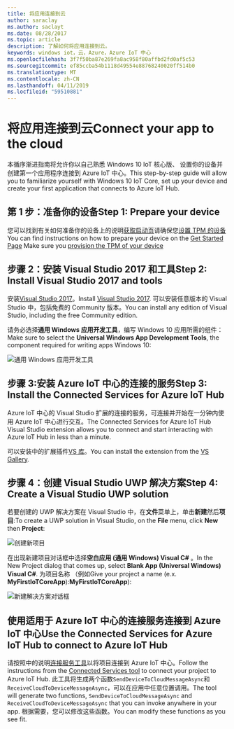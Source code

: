 ```yaml
---
title: 将应用连接到云
author: saraclay
ms.author: saclayt
ms.date: 08/28/2017
ms.topic: article
description: 了解如何将应用连接到云。
keywords: windows iot，云，Azure，Azure IoT 中心
ms.openlocfilehash: 3f7f50ba87e269fa8ac958f80affbd2fd0af5c53
ms.sourcegitcommit: ef85ccba54b1118d49554e88768240020ff514b0
ms.translationtype: MT
ms.contentlocale: zh-CN
ms.lasthandoff: 04/11/2019
ms.locfileid: "59510881"
---
```

# <a name="connect-your-app-to-the-cloud"></a><span data-ttu-id="46991-104">将应用连接到云</span><span class="sxs-lookup"><span data-stu-id="46991-104">Connect your app to the cloud</span></span>

<span data-ttu-id="46991-105">本循序渐进指南将允许你以自己熟悉 Windows 10 IoT 核心版、 设置你的设备并创建第一个应用程序连接到 Azure IoT 中心。</span><span class="sxs-lookup"><span data-stu-id="46991-105">This step-by-step guide will allow you to familiarize yourself with Windows 10 IoT Core, set up your device and create your first application that connects to Azure IoT Hub.</span></span>

## <a name="step-1-prepare-your-device"></a><span data-ttu-id="46991-106">第 1 步：准备你的设备</span><span class="sxs-lookup"><span data-stu-id="46991-106">Step 1: Prepare your device</span></span>

<span data-ttu-id="46991-107">您可以找到有关如何准备你的设备上的说明[获取启动页](https://developer.microsoft.com/en-us/windows/iot/getstarted)请确保您[设置 TPM 的设备](../connect-to-cloud/ConnectDeviceToCloud.md)</span><span class="sxs-lookup"><span data-stu-id="46991-107">You can find instructions on how to prepare your device on the [Get Started Page](https://developer.microsoft.com/en-us/windows/iot/getstarted) Make sure you [provision the TPM of your device](../connect-to-cloud/ConnectDeviceToCloud.md)</span></span>

## <a name="step-2-install-visual-studio-2017-and-tools"></a><span data-ttu-id="46991-108">步骤 2：安装 Visual Studio 2017 和工具</span><span class="sxs-lookup"><span data-stu-id="46991-108">Step 2: Install Visual Studio 2017 and tools</span></span>

<span data-ttu-id="46991-109">安装[Visual Studio 2017](https://go.microsoft.com/fwlink/?linkid=845271)。</span><span class="sxs-lookup"><span data-stu-id="46991-109">Install [Visual Studio 2017](https://go.microsoft.com/fwlink/?linkid=845271).</span></span> <span data-ttu-id="46991-110">可以安装任意版本的 Visual Studio 中，包括免费的 Community 版本。</span><span class="sxs-lookup"><span data-stu-id="46991-110">You can install any edition of Visual Studio, including the free Community edition.</span></span>

<span data-ttu-id="46991-111">请务必选择**通用 Windows 应用开发工具**，编写 Windows 10 应用所需的组件：</span><span class="sxs-lookup"><span data-stu-id="46991-111">Make sure to select the **Universal Windows App Development Tools**, the component required for writing apps Windows 10:</span></span>

![通用 Windows 应用开发工具](../media/ConnectAppToCloud/install_tools_for_windows10.png)

## <a name="step-3-install-the-connected-services-for-azure-iot-hub"></a><span data-ttu-id="46991-113">步骤 3:安装 Azure IoT 中心的连接的服务</span><span class="sxs-lookup"><span data-stu-id="46991-113">Step 3: Install the Connected Services for Azure IoT Hub</span></span>

<span data-ttu-id="46991-114">Azure IoT 中心的 Visual Studio 扩展的连接的服务，可连接并开始在一分钟内使用 Azure IoT 中心进行交互。</span><span class="sxs-lookup"><span data-stu-id="46991-114">The Connected Services for Azure IoT Hub Visual Studio extension allows you to connect and start interacting with Azure IoT Hub in less than a minute.</span></span>

<span data-ttu-id="46991-115">可以安装中的扩展插件[VS 库](https://aka.ms/azure-iot-hub-vs-2017-cs-vs-gallery)。</span><span class="sxs-lookup"><span data-stu-id="46991-115">You can install the extension from the [VS Gallery](https://aka.ms/azure-iot-hub-vs-2017-cs-vs-gallery).</span></span>

## <a name="step-4-create-a-visual-studio-uwp-solution"></a><span data-ttu-id="46991-116">步骤 4：创建 Visual Studio UWP 解决方案</span><span class="sxs-lookup"><span data-stu-id="46991-116">Step 4: Create a Visual Studio UWP solution</span></span>

<span data-ttu-id="46991-117">若要创建的 UWP 解决方案在 Visual Studio 中，在**文件**菜单上，单击**新建**然后**项目**:</span><span class="sxs-lookup"><span data-stu-id="46991-117">To create a UWP solution in Visual Studio, on the **File** menu, click **New** then **Project**:</span></span>

![创建新项目](../media/ConnectAppToCloud/new_project_menu.png)

<span data-ttu-id="46991-119">在出现新建项目对话框中选择**空白应用 (通用 Windows) Visual C#** 。</span><span class="sxs-lookup"><span data-stu-id="46991-119">In the New Project dialog that comes up, select **Blank App (Universal Windows) Visual C#**.</span></span> <span data-ttu-id="46991-120">为项目名称 （例如</span><span class="sxs-lookup"><span data-stu-id="46991-120">Give your project a name (e.x.</span></span> <span data-ttu-id="46991-121">**MyFirstIoTCoreApp**):</span><span class="sxs-lookup"><span data-stu-id="46991-121">**MyFirstIoTCoreApp**):</span></span>

![新建解决方案对话框](../media/ConnectAppToCloud/new_solution.png)

## <a name="use-the-connected-services-for-azure-iot-hub-to-connect-to-azure-iot-hub"></a><span data-ttu-id="46991-123">使用适用于 Azure IoT 中心的连接服务连接到 Azure IoT 中心</span><span class="sxs-lookup"><span data-stu-id="46991-123">Use the Connected Services for Azure IoT Hub to connect to Azure IoT Hub</span></span>

<span data-ttu-id="46991-124">请按照中的说明[连接服务工具](https://aka.ms/azure-iot-hub-vs-2017-cs-vs-gallery)以将项目连接到 Azure IoT 中心。</span><span class="sxs-lookup"><span data-stu-id="46991-124">Follow the instructions from the [Connected Services tool](https://aka.ms/azure-iot-hub-vs-2017-cs-vs-gallery) to connect your project to Azure IoT Hub.</span></span> <span data-ttu-id="46991-125">此工具将生成两个函数`SendDeviceToCloudMessageAsync`和`ReceiveCloudToDeviceMessageAsync`，可以在应用中任意位置调用。</span><span class="sxs-lookup"><span data-stu-id="46991-125">The tool will generate two functions, `SendDeviceToCloudMessageAsync` and `ReceiveCloudToDeviceMessageAsync` that you can invoke anywhere in your app.</span></span> <span data-ttu-id="46991-126">根据需要，您可以修改这些函数。</span><span class="sxs-lookup"><span data-stu-id="46991-126">You can modify these functions as you see fit.</span></span>  

